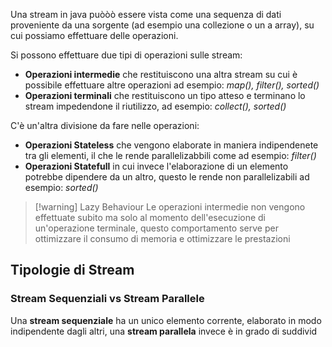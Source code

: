 Una stream in java puòòò essere vista come una sequenza di dati proveniente da una sorgente (ad esempio una collezione o un a array), su cui possiamo effettuare delle operazioni.

Si possono effettuare due tipi di operazioni sulle stream:
- **Operazioni intermedie** che restituiscono una altra stream su cui è possibile effettuare altre operazioni ad esempio: *map(), filter(), sorted()*
- **Operazioni terminali** che restituiscono un tipo atteso e terminano lo stream impedendone il riutilizzo, ad esempio: *collect(), sorted()*

C'è un'altra divisione da fare nelle operazioni:
- **Operazioni Stateless** che vengono elaborate in maniera indipendenete tra gli elementi, il che le rende parallelizabbili come ad esempio: *filter()*
- **Operazioni Statefull** in cui invece l'elaborazione di  un elemento potrebbe dipendere da un altro, questo le rende non parallelizabili ad esempio: *sorted()*

>[!warning] Lazy Behaviour
>Le operazioni intermedie non vengono effettuate subito ma solo al momento dell'esecuzione di un'operazione terminale, questo comportamento serve per ottimizzare il consumo di memoria e ottimizzare le prestazioni

## Tipologie di Stream
### Stream Sequenziali vs Stream Parallele
Una **stream sequenziale** ha un unico elemento corrente, elaborato in modo indipendente dagli altri, una **stream parallela** invece è in grado di suddivid